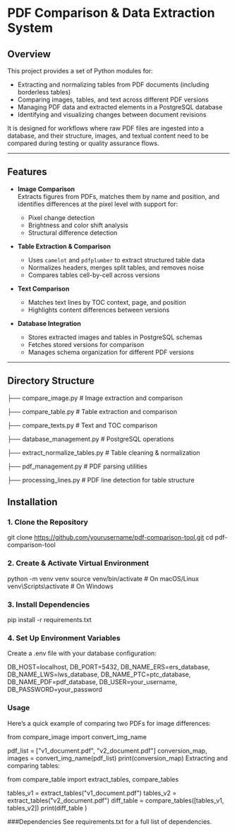 # PDF Comparison & Data Extraction System

## Overview
This project provides a set of Python modules for:
- Extracting and normalizing tables from PDF documents (including borderless tables)
- Comparing images, tables, and text across different PDF versions
- Managing PDF data and extracted elements in a PostgreSQL database
- Identifying and visualizing changes between document revisions

It is designed for workflows where raw PDF files are ingested into a database, and their structure, images, and textual content need to be compared during testing or quality assurance flows.

---

## Features
- **Image Comparison**  
  Extracts figures from PDFs, matches them by name and position, and identifies differences at the pixel level with support for:
  - Pixel change detection
  - Brightness and color shift analysis
  - Structural difference detection

- **Table Extraction & Comparison**  
  - Uses `camelot` and `pdfplumber` to extract structured table data
  - Normalizes headers, merges split tables, and removes noise
  - Compares tables cell-by-cell across versions

- **Text Comparison**  
  - Matches text lines by TOC context, page, and position
  - Highlights content differences between versions

- **Database Integration**  
  - Stores extracted images and tables in PostgreSQL schemas
  - Fetches stored versions for comparison
  - Manages schema organization for different PDF versions

---

## Directory Structure
├── compare_image.py # Image extraction and comparison

├── compare_table.py # Table extraction and comparison

├── compare_texts.py # Text and TOC comparison

├── database_management.py # PostgreSQL operations

├── extract_normalize_tables.py # Table cleaning & normalization

├── pdf_management.py # PDF parsing utilities

├── processing_lines.py # PDF line detection for table structure


## Installation

### 1. Clone the Repository
git clone https://github.com/yourusername/pdf-comparison-tool.git
cd pdf-comparison-tool
### 2. Create & Activate Virtual Environment
python -m venv venv
source venv/bin/activate    # On macOS/Linux
venv\Scripts\activate       # On Windows 

### 3. Install Dependencies
pip install -r requirements.txt

### 4. Set Up Environment Variables
Create a .env file with your database configuration:

DB_HOST=localhost, 
DB_PORT=5432, 
DB_NAME_ERS=ers_database, 
DB_NAME_LWS=lws_database, 
DB_NAME_PTC=ptc_database, 
DB_NAME_PDF=pdf_database, 
DB_USER=your_username, 
DB_PASSWORD=your_password

### Usage
Here’s a quick example of comparing two PDFs for image differences:

from compare_image import convert_img_name

pdf_list = ["v1_document.pdf", "v2_document.pdf"]
conversion_map, images = convert_img_name(pdf_list)
print(conversion_map)
Extracting and comparing tables:

from compare_table import extract_tables, compare_tables

tables_v1 = extract_tables("v1_document.pdf")
tables_v2 = extract_tables("v2_document.pdf")
diff_table = compare_tables([tables_v1, tables_v2])
print(diff_table ) 

###Dependencies
See requirements.txt for a full list of dependencies.

